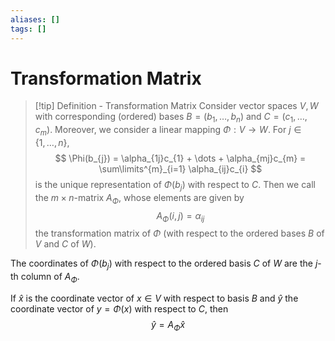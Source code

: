```yaml
---
aliases: []
tags: []
---
```


# Transformation Matrix

>[!tip] Definition - Transformation Matrix
>Consider vector spaces $V,W$ with corresponding (ordered) bases $B=(b_{1}, \dots ,b_{n})$ and $C = (c_{1},\dots ,c_{m})$. Moreover, we consider a linear mapping $\Phi: V \rightarrow W$. For $j \in \{1, \dots,n\}$, 
>$$
>\Phi(b_{j}) = \alpha_{1j}c_{1} + \dots + \alpha_{mj}c_{m} = \sum\limits^{m}_{i=1} \alpha_{ij}c_{i}
>$$
>is the unique representation of $\Phi(b_{j})$ with respect to $C$. Then we call the $m \times n$-matrix $A_{\Phi}$, whose elements are given by
>$$
>A_{\Phi}(i,j) = \alpha_{ij}
>$$ 
>the transformation matrix of $\Phi$ (with respect to the ordered bases $B$ of $V$ and $C$ of $W$).

The coordinates of $\Phi(b_{j})$ with respect to the ordered basis $C$ of $W$ are the $j$-th column of $A_{\Phi}$.

If $\hat{x}$ is the coordinate vector of $x \in V$ with respect to basis $B$ and $\hat{y}$ the coordinate vector of $y=\Phi(x)$ with respect to $C$, then
$$
\hat y = A_{\Phi}\hat x
$$




